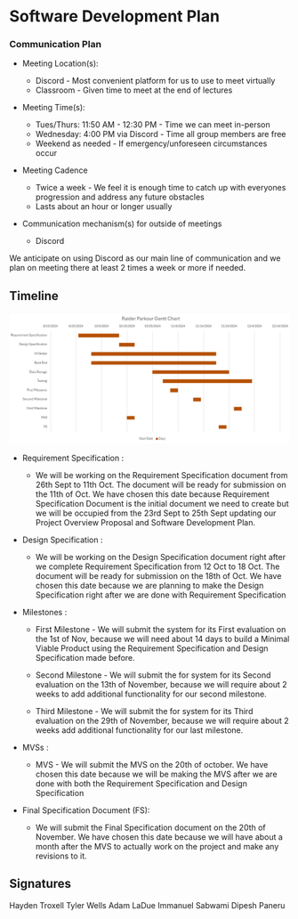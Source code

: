 # Software Development Plan

### Communication Plan
* Meeting Location(s):
  - Discord - Most convenient platform for us to use to meet virtually
  - Classroom - Given time to meet at the end of lectures
* Meeting Time(s):
  - Tues/Thurs: 11:50 AM - 12:30 PM - Time we can meet in-person
  - Wednesday: 4:00 PM via Discord - Time all group members are free
  - Weekend as needed - If emergency/unforeseen circumstances occur 
* Meeting Cadence
  - Twice a week - We feel it is enough time to catch up with everyones progression and address any future obstacles
  - Lasts about an hour or longer usually 

* Communication mechanism(s) for outside of meetings
  - Discord

We anticipate on using Discord as our main line of communication and we plan on meeting there at least 2 times a week or more if needed.

## Timeline


![gantt](../assets/Gannt-Chart2.0.png)

  

  * Requirement Specification : 
    - We will be working on the Requirement Specification document from 26th Sept to 11th Oct. The document will be ready for submission on the 11th of Oct. We have chosen this date because Requirement Specification Document is the initial document we need to create but we will be occupied from the 23rd Sept to 25th Sept updating our Project Overview Proposal and Software Development Plan. 

  * Design Specification : 
    -  We will be working on the Design Specification document right after we complete Requirement Specification from 12 Oct to 18 Oct. The document will be ready for submission on the 18th of Oct. We have chosen this date because we are planning to make the Design Specification right after we are done with Requirement Specification

  * Milestones : 
    - First Milestone - We will submit the system for its First evaluation on the 1st of Nov, because we will need about 14 days to build a Minimal Viable Product using the Requirement Specification and Design Specification made before.

    - Second Milestone - We will submit the for system for its Second evaluation on the 13th of November, because we will require about 2 weeks to add additional functionality for our second milestone.

    - Third Milestone - We will submit the for system for its Third evaluation on the 29th of November, because we will require about 2 weeks add additional functionality for our last milestone.

  * MVSs :
    - MVS - We will submit the MVS on the 20th of october. We have chosen this date because we will be making the MVS after we are done with both the Requirement Specification and Design Specification
   
  * Final Specification Document (FS):
    - We will submit the Final Specification document on the 20th of November. We have chosen this date because we will have about a month after the MVS to actually work on the project and make any revisions to it.
  
  
  

## Signatures
Hayden Troxell
Tyler Wells
Adam LaDue
Immanuel Sabwami
Dipesh Paneru
